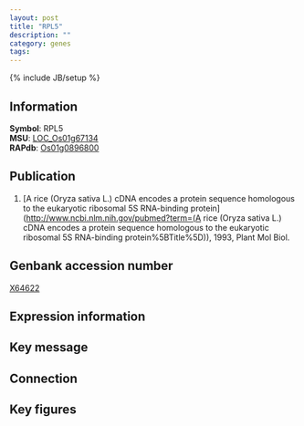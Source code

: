 ```yaml
---
layout: post
title: "RPL5"
description: ""
category: genes
tags: 
---
```

{% include JB/setup %}

## Information
__Symbol__: RPL5  
__MSU__: [LOC_Os01g67134](http://rice.plantbiology.msu.edu/cgi-bin/ORF_infopage.cgi?orf=LOC_Os01g67134)  
__RAPdb__: [Os01g0896800](http://rapdb.dna.affrc.go.jp/viewer/gbrowse_details/irgsp1?name=Os01g0896800)  

## Publication
1. [A rice (Oryza sativa L.) cDNA encodes a protein sequence homologous to the eukaryotic ribosomal 5S RNA-binding protein](http://www.ncbi.nlm.nih.gov/pubmed?term=(A rice (Oryza sativa L.) cDNA encodes a protein sequence homologous to the eukaryotic ribosomal 5S RNA-binding protein%5BTitle%5D)), 1993, Plant Mol Biol.

## Genbank accession number
[X64622](http://www.ncbi.nlm.nih.gov/nuccore/X64622)

## Expression information

## Key message

## Connection

## Key figures


